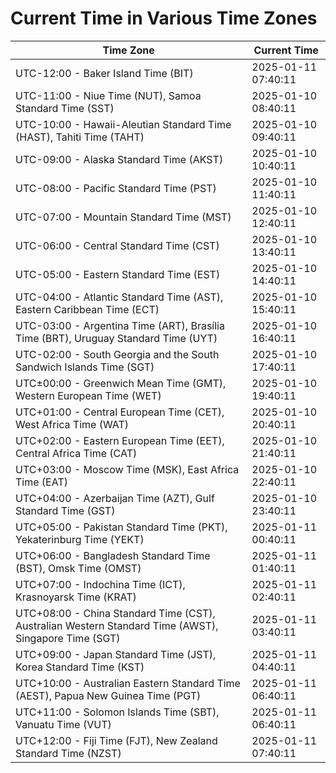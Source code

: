 # Current Time in Various Time Zones

| Time Zone | Current Time |
|-----------|--------------|
| UTC-12:00 - Baker Island Time (BIT) | 2025-01-11 07:40:11 |
| UTC-11:00 - Niue Time (NUT), Samoa Standard Time (SST) | 2025-01-10 08:40:11 |
| UTC-10:00 - Hawaii-Aleutian Standard Time (HAST), Tahiti Time (TAHT) | 2025-01-10 09:40:11 |
| UTC-09:00 - Alaska Standard Time (AKST) | 2025-01-10 10:40:11 |
| UTC-08:00 - Pacific Standard Time (PST) | 2025-01-10 11:40:11 |
| UTC-07:00 - Mountain Standard Time (MST) | 2025-01-10 12:40:11 |
| UTC-06:00 - Central Standard Time (CST) | 2025-01-10 13:40:11 |
| UTC-05:00 - Eastern Standard Time (EST) | 2025-01-10 14:40:11 |
| UTC-04:00 - Atlantic Standard Time (AST), Eastern Caribbean Time (ECT) | 2025-01-10 15:40:11 |
| UTC-03:00 - Argentina Time (ART), Brasília Time (BRT), Uruguay Standard Time (UYT) | 2025-01-10 16:40:11 |
| UTC-02:00 - South Georgia and the South Sandwich Islands Time (SGT) | 2025-01-10 17:40:11 |
| UTC±00:00 - Greenwich Mean Time (GMT), Western European Time (WET) | 2025-01-10 19:40:11 |
| UTC+01:00 - Central European Time (CET), West Africa Time (WAT) | 2025-01-10 20:40:11 |
| UTC+02:00 - Eastern European Time (EET), Central Africa Time (CAT) | 2025-01-10 21:40:11 |
| UTC+03:00 - Moscow Time (MSK), East Africa Time (EAT) | 2025-01-10 22:40:11 |
| UTC+04:00 - Azerbaijan Time (AZT), Gulf Standard Time (GST) | 2025-01-10 23:40:11 |
| UTC+05:00 - Pakistan Standard Time (PKT), Yekaterinburg Time (YEKT) | 2025-01-11 00:40:11 |
| UTC+06:00 - Bangladesh Standard Time (BST), Omsk Time (OMST) | 2025-01-11 01:40:11 |
| UTC+07:00 - Indochina Time (ICT), Krasnoyarsk Time (KRAT) | 2025-01-11 02:40:11 |
| UTC+08:00 - China Standard Time (CST), Australian Western Standard Time (AWST), Singapore Time (SGT) | 2025-01-11 03:40:11 |
| UTC+09:00 - Japan Standard Time (JST), Korea Standard Time (KST) | 2025-01-11 04:40:11 |
| UTC+10:00 - Australian Eastern Standard Time (AEST), Papua New Guinea Time (PGT) | 2025-01-11 06:40:11 |
| UTC+11:00 - Solomon Islands Time (SBT), Vanuatu Time (VUT) | 2025-01-11 06:40:11 |
| UTC+12:00 - Fiji Time (FJT), New Zealand Standard Time (NZST) | 2025-01-11 07:40:11 |
